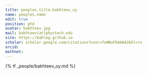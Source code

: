 ```yaml
---
title: peoples.title.bakhteev_oy
name: peoples.name
edit: true
position: phd
avatar: bakhteev.jpg
mail: bakhteev(at)phystech.edu
site: https://bahleg.github.io
scholar: scholar.google.com/citations?user=7eWNuFkAAAAJ&hl=ru
orcid:
mathnet:
---
```


{% tf _people/bakhteev_oy.md %}
